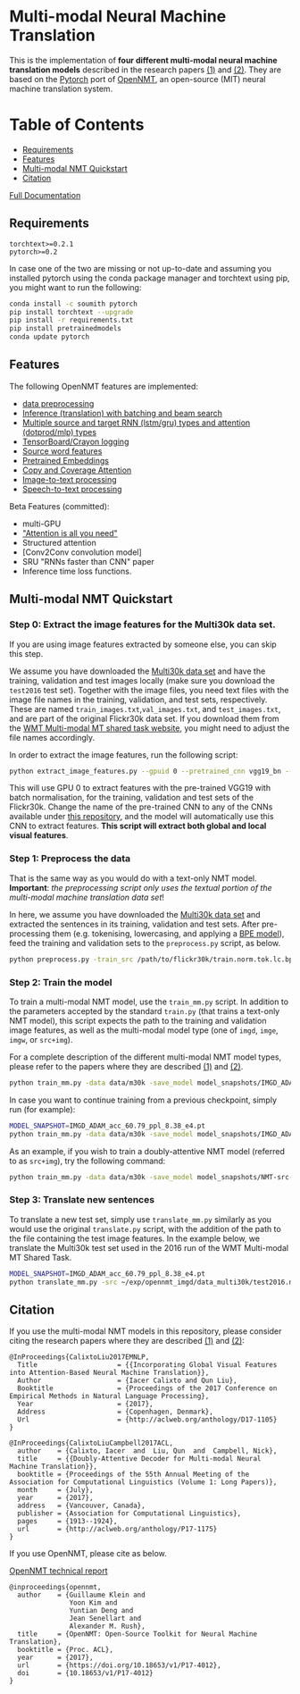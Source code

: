 # Multi-modal Neural Machine Translation


This is the implementation of **four different multi-modal neural machine translation models** described in the research papers [(1)](http://aclweb.org/anthology/D17-1105) and [(2)](https://aclweb.org/anthology/P/P17/P17-1175.pdf).
They are based on the [Pytorch](https://github.com/pytorch/pytorch) port of [OpenNMT](https://github.com/OpenNMT/OpenNMT), an open-source (MIT) neural machine translation system.


Table of Contents
=================
  * [Requirements](#requirements)
  * [Features](#features)
  * [Multi-modal NMT Quickstart](#quickstart)
  * [Citation](#citation)

[Full Documentation](http://opennmt.net/OpenNMT-py/)
 
## Requirements

```
torchtext>=0.2.1
pytorch>=0.2
```

In case one of the two are missing or not up-to-date and assuming you installed pytorch using the conda package manager and torchtext using pip, you might want to run the following:

```bash
conda install -c soumith pytorch
pip install torchtext --upgrade
pip install -r requirements.txt
pip install pretrainedmodels
conda update pytorch
```

## Features

The following OpenNMT features are implemented:

- [data preprocessing](http://opennmt.net/OpenNMT-py/options/preprocess.html)
- [Inference (translation) with batching and beam search](http://opennmt.net/OpenNMT-py/options/translate.html)
- [Multiple source and target RNN (lstm/gru) types and attention (dotprod/mlp) types](http://opennmt.net/OpenNMT-py/options/train.html#model-encoder-decoder)
- [TensorBoard/Crayon logging](http://opennmt.net/OpenNMT-py/options/train.html#logging)
- [Source word features](http://opennmt.net/OpenNMT-py/options/train.html#model-embeddings)
- [Pretrained Embeddings](http://opennmt.net/OpenNMT-py/FAQ.html#how-do-i-use-pretrained-embeddings-e-g-glove)
- [Copy and Coverage Attention](http://opennmt.net/OpenNMT-py/options/train.html#model-attention)
- [Image-to-text processing](http://opennmt.net/OpenNMT-py/im2text.html)
- [Speech-to-text processing](http://opennmt.net/OpenNMT-py/speech2text.html)

Beta Features (committed):
- multi-GPU
- ["Attention is all you need"](http://opennmt.net/OpenNMT-py/FAQ.html#how-do-i-use-the-transformer-model)
- Structured attention
- [Conv2Conv convolution model]
- SRU "RNNs faster than CNN" paper
- Inference time loss functions.

## Multi-modal NMT Quickstart

### Step 0: Extract the image features for the Multi30k data set.

If you are using image features extracted by someone else, you can skip this step.

We assume you have downloaded the [Multi30k data set](http://www.statmt.org/wmt16/multimodal-task.html) and have the training, validation and test images locally (make sure you download the `test2016` test set). Together with the image files, you need text files with the image file names in the training, validation, and test sets, respectively. These are named `train_images.txt`,`val_images.txt`, and `test_images.txt`, and are part of the original Flickr30k data set. If you download them from the [WMT Multi-modal MT shared task website](http://www.statmt.org/wmt16/multimodal-task.html), you might need to adjust the file names accordingly.

In order to extract the image features, run the following script:

```bash
python extract_image_features.py --gpuid 0 --pretrained_cnn vgg19_bn --splits=train,valid,test --images_path flickr30k/images/ --train_fnames flickr30k/train_images.txt --valid_fnames flickr30k/val_images.txt --test_fnames flickr30k/test2016_images.txt
```

This will use GPU 0 to extract features with the pre-trained VGG19 with batch normalisation, for the training, validation and test sets of the Flickr30k. Change the name of the pre-trained CNN to any of the CNNs available under [this repository](https://github.com/Cadene/pretrained-models.pytorch), and the model will automatically use this CNN to extract features. **This script will extract both global and local visual features**.


### Step 1: Preprocess the data

That is the same way as you would do with a text-only NMT model. **Important**: *the preprocessing script only uses the textual portion of the multi-modal machine translation data set*!

In here, we assume you have downloaded the [Multi30k data set](http://www.statmt.org/wmt16/multimodal-task.html) and extracted the sentences in its training, validation and test sets. After pre-processing them (e.g. tokenising, lowercasing, and applying a [BPE model](https://github.com/rsennrich/subword-nmt)), feed the training and validation sets to the `preprocess.py` script, as below.

```bash
python preprocess.py -train_src /path/to/flickr30k/train.norm.tok.lc.bpe10000.en -train_tgt /path/to/flickr30k/train.norm.tok.lc.bpe10000.de -valid_src /path/to/flickr30k/val.norm.tok.lc.bpe10000.en -valid_tgt /path/to/flickr30k/val.norm.tok.lc.bpe10000.de -save_data data/m30k
```


### Step 2: Train the model

To train a multi-modal NMT model, use the `train_mm.py` script. In addition to the parameters accepted by the standard `train.py` (that trains a text-only NMT model), this script expects the path to the training and validation image features, as well as the multi-modal model type (one of `imgd`, `imge`, `imgw`, or `src+img`).

For a complete description of the different multi-modal NMT model types, please refer to the papers where they are described [(1)](http://aclweb.org/anthology/D17-1105) and [(2)](https://aclweb.org/anthology/P/P17/P17-1175.pdf).

```bash
python train_mm.py -data data/m30k -save_model model_snapshots/IMGD_ADAM -gpuid 0 -epochs 25 -batch_size 40 -path_to_train_img_feats /path/to/flickr30k/features/flickr30k_train_vgg19_bn_cnn_features.hdf5 -path_to_valid_img_feats /path/to/flickr30k/features/flickr30k_valid_vgg19_bn_cnn_features.hdf5 -optim adam -learning_rate 0.002 -use_nonlinear_projection --multimodal_model_type imgd
```

In case you want to continue training from a previous checkpoint, simply run (for example):

```bash
MODEL_SNAPSHOT=IMGD_ADAM_acc_60.79_ppl_8.38_e4.pt
python train_mm.py -data data/m30k -save_model model_snapshots/IMGD_ADAM -gpuid 0 -epochs 25 -batch_size 40 -path_to_train_img_feats /path/to/flickr30k/features/flickr30k_train_vgg19_bn_cnn_features.hdf5 -path_to_valid_img_feats /path/to/flickr30k/features/flickr30k_valid_vgg19_bn_cnn_features.hdf5 -optim adam -learning_rate 0.002 -use_nonlinear_projection --multimodal_model_type imgd -train_from model_snapshots/${MODEL_SNAPSHOT}
```

As an example, if you wish to train a doubly-attentive NMT model (referred to as `src+img`), try the following command:

```bash
python train_mm.py -data data/m30k -save_model model_snapshots/NMT-src-img_ADAM -gpuid 0 -epochs 25 -batch_size 40 -path_to_train_img_feats /path/to/flickr30k/features/flickr30k_train_vgg19_bn_cnn_features.hdf5 -path_to_valid_img_feats /path/to/flickr30k/features/flickr30k_valid_vgg19_bn_cnn_features.hdf5 -optim adam -learning_rate 0.002 -use_nonlinear_projection --decoder_type doubly-attentive-rnn --multimodal_model_type src+img
```


### Step 3: Translate new sentences

To translate a new test set, simply use `translate_mm.py` similarly as you would use the original `translate.py` script, with the addition of the path to the file containing the test image features. In the example below, we translate the Multi30k test set used in the 2016 run of the WMT Multi-modal MT Shared Task.

```bash
MODEL_SNAPSHOT=IMGD_ADAM_acc_60.79_ppl_8.38_e4.pt
python translate_mm.py -src ~/exp/opennmt_imgd/data_multi30k/test2016.norm.tok.lc.bpe10000.en -model model_snapshots/${MODEL_SNAPSHOT} -path_to_test_img_feats ~/resources/multi30k/features/flickr30k_test_vgg19_bn_cnn_features.hdf5 -output model_snapshots/${MODEL_SNAPSHOT}.translations-test2016
```

## Citation

If you use the multi-modal NMT models in this repository, please consider citing the research papers where they are described [(1)](http://aclweb.org/anthology/D17-1105) and [(2)](https://aclweb.org/anthology/P/P17/P17-1175.pdf):

```
@InProceedings{CalixtoLiu2017EMNLP,
  Title                    = {{Incorporating Global Visual Features into Attention-Based Neural Machine Translation}},
  Author                   = {Iacer Calixto and Qun Liu},
  Booktitle                = {Proceedings of the 2017 Conference on Empirical Methods in Natural Language Processing},
  Year                     = {2017},
  Address                  = {Copenhagen, Denmark},
  Url                      = {http://aclweb.org/anthology/D17-1105}
}
```

```
@InProceedings{CalixtoLiuCampbell2017ACL,
  author    = {Calixto, Iacer  and  Liu, Qun  and  Campbell, Nick},
  title     = {{Doubly-Attentive Decoder for Multi-modal Neural Machine Translation}},
  booktitle = {Proceedings of the 55th Annual Meeting of the Association for Computational Linguistics (Volume 1: Long Papers)},
  month     = {July},
  year      = {2017},
  address   = {Vancouver, Canada},
  publisher = {Association for Computational Linguistics},
  pages     = {1913--1924},
  url       = {http://aclweb.org/anthology/P17-1175}
}
```

If you use OpenNMT, please cite as below.

[OpenNMT technical report](https://doi.org/10.18653/v1/P17-4012)

```
@inproceedings{opennmt,
  author    = {Guillaume Klein and
               Yoon Kim and
               Yuntian Deng and
               Jean Senellart and
               Alexander M. Rush},
  title     = {OpenNMT: Open-Source Toolkit for Neural Machine Translation},
  booktitle = {Proc. ACL},
  year      = {2017},
  url       = {https://doi.org/10.18653/v1/P17-4012},
  doi       = {10.18653/v1/P17-4012}
}
```
